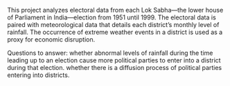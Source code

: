 This project analyzes electoral data from each Lok Sabha—the lower house of Parliament in India—election from 1951 until 1999. The electoral data is paired with meteorological data that details each district’s monthly level of rainfall. 
The occurrence of extreme weather events in a district is used as a proxy for economic disruption. 

Questions to answer:
whether abnormal levels of rainfall during the time leading up to an election cause more political parties to enter into a district during that election.
whether there is a diffusion process of political parties entering into districts. 
